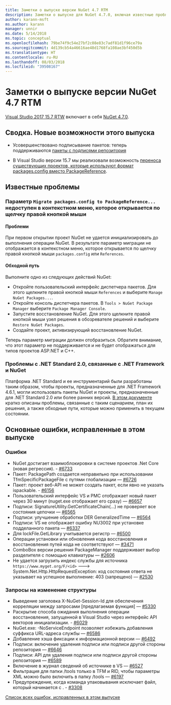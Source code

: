 ```yaml
---
title: Заметки о выпуске версии NuGet 4.7 RTM
description: Заметки о выпуске для NuGet 4.7.0, включая известные проблемы, исправления ошибок, добавленные функции и запросы на изменение структуры.
author: karann-msft
ms.author: karann
manager: unnir
ms.date: 5/14/2018
ms.topic: conceptual
ms.openlocfilehash: 79be74f9c54e27bf2c08e83c7adf81d1f96ce79a
ms.sourcegitcommit: 4d139cb54a46616ae48d1768fa108ae3bf450d5b
ms.translationtype: HT
ms.contentlocale: ru-RU
ms.lasthandoff: 08/03/2018
ms.locfileid: "39508167"
---
```

# <a name="nuget-47-rtm-release-notes"></a>Заметки о выпуске версии NuGet 4.7 RTM

[Visual Studio 2017 15.7 RTW](https://www.visualstudio.com/news/releasenotes/vs2017-relnotes) включает в себя [NuGet 4.7.0](https://dist.nuget.org/win-x86-commandline/v4.7.0/nuget.exe).

## <a name="summary-whats-new-in-this-release"></a>Сводка. Новые возможности этого выпуска

* Усовершенствовано подписывание пакетов: теперь поддерживаются [пакеты с подписями репозитория](https://github.com/NuGet/Home/wiki/Repository-Signatures)

* В Visual Studio версии 15.7 мы реализовали возможность [переноса существующих проектов, которые используют формат packages.config вместо PackageReference](https://docs.microsoft.com/en-us/nuget/reference/migrate-packages-config-to-package-reference).

## <a name="known-issues"></a>Известные проблемы

### <a name="the-migrate-packagesconfig-to-packagereference-option-is-not-available-in-the-right-click-context-menu"></a>Параметр `Migrate packages.config to PackageReference...` недоступен в контекстном меню, которое открывается по щелчку правой кнопкой мыши

#### <a name="issue"></a>Проблеми

При первом открытии проект NuGet не удается инициализировать до выполнения операции NuGet. В результате параметр миграции не отображается в контекстном меню, которое открывается по щелчку правой кнопкой мыши `packages.config` или `References`.

#### <a name="workaround"></a>Обходной путь

Выполните одно из следующих действий NuGet:
* Откройте пользовательский интерфейс диспетчера пакетов. Для этого щелкните правой кнопкой мыши `References` и выберите `Manage NuGet Packages...`.
* Откройте консоль диспетчера пакетов. В `Tools > NuGet Package Manager` выберите `Package Manager Console`.
* Запустите восстановление NuGet. Для этого щелкните правой кнопкой мыши узел решения в обозревателе решений и выберите `Restore NuGet Packages`.
* Создайте проект, активизирующий восстановление NuGet.

Теперь параметр миграции должен отобразиться. Обратите внимание, что этот параметр не поддерживается и не будет отображаться для типов проектов ASP.NET и C++.

### <a name="issues-with-net-standard-20-with-net-framework--nuget"></a>Проблемы с .NET Standard 2.0, связанные с .NET Framework и NuGet

Платформа .NET Standard и ее инструментарий были разработаны таким образом, чтобы проекты, предназначенные для .NET Framework 4.6.1, могли использовать пакеты NuGet и проекты, предназначенные для .NET Standard 2.0 или более ранних версий. [В этом документе](https://github.com/dotnet/standard/issues/481) кратко описаны проблемы, связанные с таким сценарием, план их решения, а также обходные пути, которые можно применить в текущем состоянии.

## <a name="top-issues-fixed-in-this-release"></a>Основные ошибки, исправленные в этом выпуске

### <a name="bugs"></a>Ошибки

* NuGet достигает взаимоблокировки в системе проектов .Net Core (новая регрессия). - [#6733](https://github.com/NuGet/Home/issues/6733)
* Пакет: PackagePath создается неправильно при использовании TfmSpecificPackageFile с путями глобализации — [#6726](https://github.com/NuGet/Home/issues/6726)
* Пакет: проект веб-API не может создать пакет, если явно не указать ispackable. - [#6156](https://github.com/NuGet/Home/issues/6156)
* Пользовательский интерфейс VS и PMC отображает новый пакет через 30 минут (nuget.exe отображает его сразу) — [#6657](https://github.com/NuGet/Home/issues/6657)
* Подписи: SignatureUtility.GetCertificateChain(...) не проверяет все состояния цепочки — [#6565](https://github.com/NuGet/Home/issues/6565)
* Подписи: улучшение обработки DER GeneralizedTime — [#6564](https://github.com/NuGet/Home/issues/6564)
* Подписи: VS не отображает ошибку NU3002 при установке подделанного пакета — [#6337](https://github.com/NuGet/Home/issues/6337)
* Для lockFile.GetLibrary учитывается регистр — [#6500](https://github.com/NuGet/Home/issues/6500)
* Операции установки или обновления кода восстановления и восстановления путей кода не соответствуют — [#3471](https://github.com/NuGet/Home/issues/3471)
* ComboBox версии решения PackageManager поддерживает выбор разделителя с помощью клавиатуры — [#2606](https://github.com/NuGet/Home/issues/2606)
* Не удается загрузить индекс службы для источника `https://www.myget.org/F/<id>` ---> System.Net.Http.HttpRequestException: код состояния ответа не указывает на успешное выполнение: 403 (запрещено) — [#2530](https://github.com/NuGet/Home/issues/2530)

### <a name="dcrs"></a>Запросы на изменение структуры

* Выведение заголовка X-NuGet-Session-Id для обеспечения корреляции между запросами [предлагаемая функция] — [#5330](https://github.com/NuGet/Home/issues/5330)
* Раскрытие способа ожидания выполнения операции восстановления, запущенной в Visual Studio через интерфейс API векторов инициализации. - [#6029](https://github.com/NuGet/Home/issues/6029)
* NuGet.exe: -NoServiceEndpoint позволяет избежать добавления суффикса URL-адреса службы — [#6586](https://github.com/NuGet/Home/issues/6586)
* Добавление хэша фиксации к информационной версии — [#6492](https://github.com/NuGet/Home/issues/6492)
* Подписи: включение удаления подписи или подписи другой стороны репозитория — [#6646](https://github.com/NuGet/Home/issues/6646)
* Подписи: API для удаления подписи или подписи другой стороны репозитория — [#6589](https://github.com/NuGet/Home/issues/6589)
* Включение в журнал сведений об источнике в VS — [#6527](https://github.com/NuGet/Home/issues/6527)
* Фильтрация для папки /tools только в TFM и RID, чтобы параметры XML можно было включить в папку /tools — [#6197](https://github.com/NuGet/Home/issues/6197)
* Предупреждение, когда команда упаковывания исключает файл, который начинается с .  - [#3308](https://github.com/NuGet/Home/issues/3308)

[Список всех ошибок, исправленных в этом выпуске](https://github.com/NuGet/Home/issues?q=is%3Aissue+is%3Aclosed+milestone%3A%224.7")
